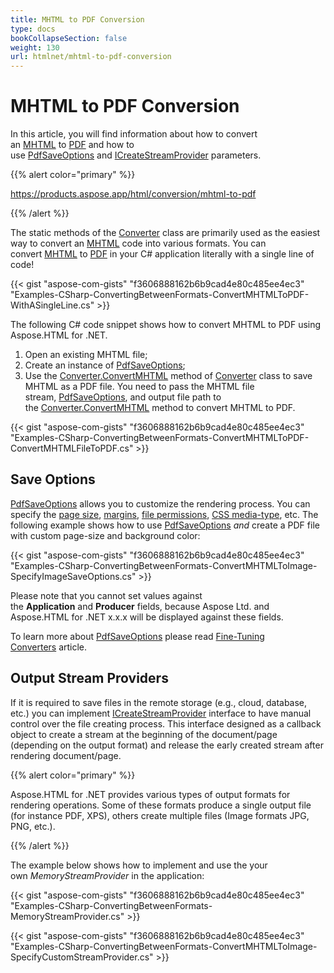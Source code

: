 ```yaml
---
title: MHTML to PDF Conversion
type: docs
bookCollapseSection: false
weight: 130
url: htmlnet/mhtml-to-pdf-conversion
---
```


# **MHTML to PDF Conversion**
In this article, you will find information about how to convert an [MHTML](https://en.wikipedia.org/wiki/MHTML) to [PDF](https://en.wikipedia.org/wiki/PDF) and how to use [PdfSaveOptions](https://apireference.aspose.com/net/html/aspose.html.saving/pdfsaveoptions) and [ICreateStreamProvider](https://apireference.aspose.com/net/html/aspose.html.io/icreatestreamprovider) parameters.

{{% alert color="primary" %}} 

<https://products.aspose.app/html/conversion/mhtml-to-pdf>

{{% /alert %}} 

The static methods of the [Converter](https://apireference.aspose.com/net/html/aspose.html.converters/converter) class are primarily used as the easiest way to convert an [MHTML](https://en.wikipedia.org/wiki/MHTML) code into various formats. You can convert [MHTML](https://en.wikipedia.org/wiki/MHTML) to [PDF](https://en.wikipedia.org/wiki/PDF) in your C# application literally with a single line of code!

{{< gist "aspose-com-gists" "f3606888162b6b9cad4e80c485ee4ec3" "Examples-CSharp-ConvertingBetweenFormats-ConvertMHTMLToPDF-WithASingleLine.cs" >}}

The following C# code snippet shows how to convert MHTML to PDF using Aspose.HTML for .NET.

1. Open an existing MHTML file;
1. Create an instance of [PdfSaveOptions](https://apireference.aspose.com/net/html/aspose.html.saving/pdfsaveoptions);
1. Use the [Converter.ConvertMHTML](https://apireference.aspose.com/net/html/aspose.html.converters.converter/convertmhtml/methods/9) method of [Converter](https://apireference.aspose.com/net/html/aspose.html.converters/converter) class to save MHTML as a PDF file. You need to pass the MHTML file stream, [PdfSaveOptions](https://apireference.aspose.com/net/html/aspose.html.saving/pdfsaveoptionsQ), and output file path to the [Converter.ConvertMHTML](https://apireference.aspose.com/net/html/aspose.html.converters.converter/convertmhtml/methods/9) method to convert MHTML to PDF.

{{< gist "aspose-com-gists" "f3606888162b6b9cad4e80c485ee4ec3" "Examples-CSharp-ConvertingBetweenFormats-ConvertMHTMLToPDF-ConvertMHTMLFileToPDF.cs" >}}
## **Save Options**
[PdfSaveOptions](https://apireference.aspose.com/net/html/aspose.html.saving/pdfsaveoptions) allows you to customize the rendering process. You can specify the [page size](https://apireference.aspose.com/net/html/aspose.html.rendering/renderingoptions/properties/pagesetup), [margins](https://apireference.aspose.com/net/html/aspose.html.drawing/page/properties/margin), [file permissions](https://apireference.aspose.com/net/html/aspose.html.rendering.pdf.encryption/pdfencryptioninfo), [CSS media-type](https://apireference.aspose.com/net/html/aspose.html.rendering/mediatype), etc. The following example shows how to use [PdfSaveOptions](https://apireference.aspose.com/net/html/aspose.html.saving/pdfsaveoptions) *and* create a PDF file with custom page-size and background color:

{{< gist "aspose-com-gists" "f3606888162b6b9cad4e80c485ee4ec3" "Examples-CSharp-ConvertingBetweenFormats-ConvertMHTMLToImage-SpecifyImageSaveOptions.cs" >}}

Please note that you cannot set values against the **Application** and **Producer** fields, because Aspose Ltd. and Aspose.HTML for .NET x.x.x will be displayed against these fields.

To learn more about [PdfSaveOptions](https://apireference.aspose.com/net/html/aspose.html.saving/pdfsaveoptions) please read [Fine-Tuning Converters](/htmlnet/fine-tuning-converters) article.
## **Output Stream Providers**
If it is required to save files in the remote storage (e.g., cloud, database, etc.) you can implement [ICreateStreamProvider](https://apireference.aspose.com/net/html/aspose.html.io/icreatestreamprovider) interface to have manual control over the file creating process. This interface designed as a callback object to create a stream at the beginning of the document/page (depending on the output format) and release the early created stream after rendering document/page.

{{% alert color="primary" %}} 

Aspose.HTML for .NET provides various types of output formats for rendering operations. Some of these formats produce a single output file (for instance PDF, XPS), others create multiple files (Image formats JPG, PNG, etc.).

{{% /alert %}} 

The example below shows how to implement and use the your own *MemoryStreamProvider* in the application:

{{< gist "aspose-com-gists" "f3606888162b6b9cad4e80c485ee4ec3" "Examples-CSharp-ConvertingBetweenFormats-MemoryStreamProvider.cs" >}}

{{< gist "aspose-com-gists" "f3606888162b6b9cad4e80c485ee4ec3" "Examples-CSharp-ConvertingBetweenFormats-ConvertMHTMLToImage-SpecifyCustomStreamProvider.cs" >}}




